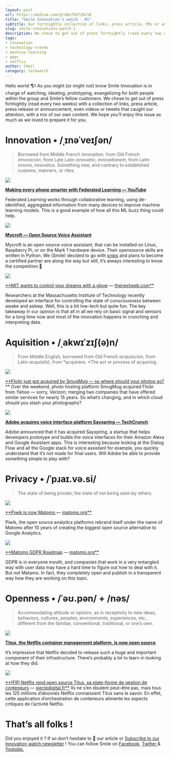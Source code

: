 ```yaml
---
layout: post
url: https://medium.com/@/48ef95729c18
title: "Smile Innovation's watch - #1"
subtitle: Our fortnightly collection of links, press article, PRs or announcement, vids & tweet that caught our attention.
slug: smile-innovations-watch-1
description: We chose to get out of press fortnightly (read every two weeks) with a collection of links, press article, press release or announcement, even videos or tweets that caught our attention
tags:
- innovation
- technology-trends
- machine-learning
- gdpr
- netflix
author: thmil
category: techwatch
---
```


Hello world 🌎! As you might (or might not) know Smile Innovation is in charge of watching, ideating, prototyping, evangelizing for both people within the group and Smile’s fellow customers. We chose to get out of press fortnightly (read every two weeks) with a collection of links, press article, press release or announcement, even videos or tweets that caught our attention, with a mix of our own content. We hope you’ll enjoy this issue as much as we loved to prepare it for you.

# Innovation • /ˌɪnəˈveɪʃən/

> Borrowed from Middle French *innovation*, from Old French *innovacion*, from Late Latin *innovatio*, *innovationem*, from Latin *innovo, innovatus*. Something new, and contrary to established customs, manners, or rites.

![](/assets/images/posts/0*GjKrDjzBwMyozeO7..jpg)

[**Making every phone smarter with Federated Learning — YouTube**](https://www.youtube.com/watch?t=0s&utm_campaign=Revue%20newsletter&utm_medium=Newsletter&utm_source=Smile%20Innovation%27s%20Watch&v=gbRJPa9d-VU)

Federated Learning works through collaborative learning, using de-identified, aggregated information from many devices to improve machine learning models. This is a good example of how all this ML buzz thing could help.

![](/assets/images/posts/0*UIYSEe6hEqeBsRz9.png)

[**Mycroft — Open Source Voice Assistant**](https://mycroft.ai/?utm_campaign=Revue%20newsletter&utm_medium=Newsletter&utm_source=Smile%20Innovation%27s%20Watch)

Mycroft is an open source voice assistant, that can be installed on Linux, Raspberry Pi, or on the Mark 1 hardware device. Their opensource skills are written in Python. We (Smile) decided to go with [snips](https://snips.ai) and plans to become a certified partner are along the way but still, it’s always interesting to know the competition 🙂

![](/assets/images/posts/0*megKASgvlGTscplj.jpg)

[**MIT wants to control your dreams with a glove](https://thenextweb.com/gadgets/2018/04/23/mit-wants-to-control-your-dreams-with-a-glove/?utm_campaign=Revue%20newsletter&utm_medium=Newsletter&utm_source=Smile%20Innovation%27s%20Watch) — [thenextweb.com**](https://thenextweb.com/gadgets/2018/04/23/mit-wants-to-control-your-dreams-with-a-glove/)

Researchers at the Massachusetts Institute of Technology recently developed an interface for controlling the state of consciousness between awake and asleep. Well, this is a bit low-tech but quite fun. The key takeaway in our opinion is that all in all we rely on basic signal and sensors for a long time now and most of the innovation happens in crunching and interpreting data.

# Aquisition • /ˌakwɪˈzɪʃ(ə)n/

> From Middle English, borrowed from Old French *acquisicion*, from Latin *acquisītiō*, from *acquirere. *The act or process of acquiring.

![](/assets/images/posts/0*Yv1kylWux2WhRawX.jpg)

[**Flickr just got acquired by SmugMug — so where should your photos go?](https://thenextweb.com/apps/2018/04/23/flickr-just-got-acquired-by-smugmug-so-where-should-you-store-your-photos/?utm_campaign=Revue%20newsletter&utm_medium=Newsletter&utm_source=Smile%20Innovation%27s%20Watch) **
 Over the weekend, photo hosting platform SmugMug acquired Flickr from Yahoo — sorry, Verizon; merging two companies that have offered similar services for nearly 15 years. So what’s changing, and in which cloud should you stash your photographs?

![](/assets/images/posts/0*ydhNdOvurU7BABwJ.jpg)

[**Adobe acquires voice interface platform Sayspring — TechCrunch**](https://techcrunch.com/2018/04/16/adobe-acquires-voice-interface-platform-sayspring/?utm_campaign=Revue%20newsletter&utm_medium=Newsletter&utm_source=Smile%20Innovation%27s%20Watch)

Adobe announced that it has acquired Sayspring, a startup that helps developers prototype and builds the voice interfaces for their Amazon Alexa and Google Assistant apps. This is interesting because looking at the Dialog Flow and all the Google stack for voice assistant for example, you quickly understand that it’s not made for final users. Will Adobe be able to provide something simple to play with?

# Privacy • /ˈpɹaɪ.və.si/

> The state of being private; the state of not being seen by others.

![](/assets/images/posts/0*IdM-e-AWWRYx7mZk.jpg)

[**Piwik is now Matomo ](https://matomo.org/blog/2018/01/piwik-is-now-matomo/?utm_campaign=Revue%20newsletter&utm_medium=Newsletter&utm_source=Smile%20Innovation%27s%20Watch)— [matomo.org**](https://matomo.org/blog/2018/01/piwik-is-now-matomo/)

Piwik, the open source analytics platforms rebrand itself under the name of Matomo after 10 years of creating the biggest open source alternative to Google Analytics.

![](/assets/images/posts/0*p1O2rbI-xTUtC2tA.png)

[**Matomo GDPR Roadmap](https://matomo.org/gdpr-roadmap/?utm_campaign=Revue%20newsletter&utm_medium=Newsletter&utm_source=Smile%20Innovation%27s%20Watch) — [matomo.org**](https://matomo.org/gdpr-roadmap/)

GDPR is in everyone mouth, and companies that work in a very entangled way with user data may have a hard time to figure out how to deal with it. But not Matamo. In fact, they completely open and publish in a transparent way how they are working on this topic.

# Openness • /ˈəʊ.pən/ + /nəs/

> Accommodating attitude or opinion, as in receptivity to new ideas, behaviors, cultures, peoples, environments, experiences, etc., different from the familiar, conventional, traditional, or one’s own.

![](/assets/images/posts/0*7KFo09SOCjYty4Ge.png)

[**Titus, the Netflix container management platform, is now open source**](https://medium.com/netflix-techblog/titus-the-netflix-container-management-platform-is-now-open-source-f868c9fb5436?utm_campaign=Revue%20newsletter&utm_medium=Newsletter&utm_source=Smile%20Innovation%27s%20Watch)

It’s impressive that Netflix decided to release such a huge and important component of their infrastructure. There’s probably a lot to learn in looking at how they did.

![](/assets/images/posts/0*nyocvi_jjNkKdHn4.jpg)

[**[FR] Netflix rend open source Titus, sa plate-forme de gestion de conteneurs](https://siecledigital.fr/2018/04/23/netflix-open-source-titus-plateforme-gestion-conteneurs/?utm_campaign=Revue%20newsletter&utm_medium=Newsletter&utm_source=Smile%20Innovation%27s%20Watch) — [siecledigital.fr**](https://siecledigital.fr/2018/04/23/netflix-open-source-titus-plateforme-gestion-conteneurs/)
 Ils ne s’en doutent peut-être pas, mais tous les 125 millions d’abonnés Netflix connaissent Titus sans le savoir. En effet, cette application d’orchestration de conteneurs alimente les aspects critiques de l’activité Netflix.

# That’s all folks !

Did you enjoyed it ? If so don’t hesitate to 👏 our article or [Subscribe to our Innovation watch newsletter](https://www.getrevue.co/profile/smileinnovation) !
You can follow Smile on [Facebook,](https://www.facebook.com/smileopensource) [Twitter ](https://www.twitter.com/GroupeSmile)& [Youtube.](http://www.youtube.com/user/SmileOpenSource)


